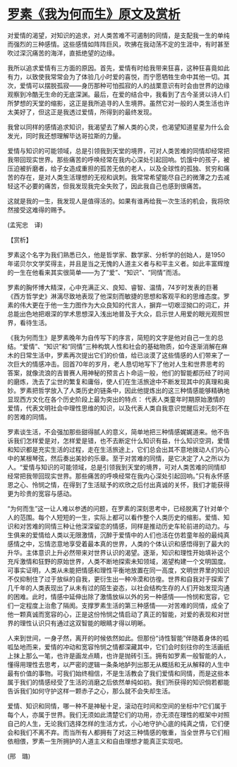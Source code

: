 # [罗素《我为何而生》原文及赏析](https://www.vrrw.net/wx/12267.html)

对爱情的渴望，对知识的追求，对人类苦难不可遏制的同情，是支配我一生的单纯而强烈的三种感情。这些感情如阵阵巨风，吹拂在我动荡不定的生涯中，有时甚至吹过深沉痛苦的海洋，直抵绝望的边缘。

我所以追求爱情有三方面的原因。首先，爱情有时给我带来狂喜，这种狂喜竟如此有力，以致使我常常会为了体验几小时爱的喜悦，而宁愿牺牲生命中其他一切。其次，爱情可以摆脱孤寂——身历那种可怕孤寂的人的战栗意识有时会由世界的边缘观察到冷酷无生命的无底深渊。最后，在爱的结合中，我看到了古今圣贤以诗人们所梦想的天堂的缩影，这正是我所追寻的人生境界。虽然它对一般的人类生活也许太美好了，但这正是我透过爱情，所得到的最终发现。

我曾以同样的感情追求知识，我渴望去了解人类的心灵，也渴望知道星星为什么会发光，同时我还想理解毕达哥拉斯的力量。

爱情与知识的可能领域，总是引领我到天堂的境界，可对人类苦难的同情却经常把我带回现实世界。那些痛苦的呼唤经常在我内心深处引起回响。饥饿中的孩子，被压迫被折磨者，给子女造成重担的孤苦无依的老人，以及全球性的孤独、贫穷和痛苦的存在，是对人类生活理想的无视和讽刺。我常常希望能尽自己的微薄之力去减轻这不必要的痛苦，但我发现我完全失败了，因此我自己也感到很痛苦。

这就是我的一生，我发现人是值得活的。如果有谁再给我一次生活的机会，我将欣然接受这难得的赐予。

(孟宪忠　译)



【赏析】

罗素这个名字为我们熟悉已久，他是哲学家、数学家、分析学的创始人，是1950年诺贝尔文学奖得主，并且是当之无愧的人道主义者与和平主义者。如此丰富辉煌的一生在他看来其实很简单——为了“爱”、“知识”、“同情”而活。

罗素的胸怀博大精深，心中充满正义、良知、睿智、温情，74岁时发表的巨著《西方哲学史》淋漓尽致地表现了他深刻而敏捷的思想和客观平和的思维态度。罗素的伟大更在于他一生力图作为大众良知的代言人，摒弃一切艰涩拗口的词汇，并总能出色地把艰深的学术思想深入浅出地普及于大众，启示世人用爱的眼光观照世界，看待生活。

《我为何而生》是罗素晚年为自传写下的序言，简短的文字是他对自己一生的总结。“爱情”、“知识”和“同情”三种构筑人性和社会的基础物质，如今逐渐消解在麻木的日常生活中，罗素再次提出它们的价值，给已淡漠了这些情感的人们带来了一次巨大的情感冲击。回首70年的岁月，老人恳切地写下了他对人生和世界思考的答案，就像流浪的吉普赛人用神秘的预言占卜命运一般，他们的智能都历经了时间的磨炼，洗去了尘世的繁复和庸俗，使人们在生活旅途中不断发现其中的真理和奥妙。罗素把哲学放入了人类历史的链条中，因此他提炼出的这三种情感能够精确地显现西方文化在各个历史阶段上最为突出的特点： 代表人类童年时期原始激情的爱情，代表文明社会中理性思维的知识，以及代表人类自我意识觉醒后对无刻不在的苦难的同情。

罗素谈生活，不会强加那些甜得腻人的意义，简单地把三种情感娓娓道来。他不告诉我们怎样爱是对，怎样爱是错，也不去断定什么知识有益，什么知识空洞，爱情和知识都是充实生活的过程，走在生活旅途上，它们总会出其不意地拨动人们内心中的某根琴弦，然后奏出美妙的乐章。至于对苦难的同情，是它决定了人之所以为人。“爱情与知识的可能领域，总是引领我到天堂的境界，可对人类苦难的同情却经常把我带回现实世界。那些痛苦的呼唤经常在我内心深处引起回响。”只有永怀感恩之心、怜悯之情，在得到了生活赋予的欢欣之后付出真诚的关怀，我们才能获得更为珍贵的宽容与感动。

“为何而生”这一让人难以参透的问题，在罗素的深刻思考中，已经脱离了针对单个人的范围。每个人短短的一生，实际上都可以看作整个人类历史的缩影。爱情、知识和对苦难的同情三种让他深深留恋的情感，同样是推动历史车轮前进的动力。与生俱来的爱情给人类以无限激情，沉醉于爱情中的人们也活在仿若童年般的最纯真感情之中，忘情恣意地享受着最本真的世界，人类的个体认识和感悟得到了最大的升华。主体意识上升必然带来对世界认识的渴望。逐渐，知识和理性开始填补这个充斥激情和狂野的原始世界，人类不断地探索未知领域，渴望构建一个文明国度。可事实证明，人类从未能把情感和理性平衡地放置在同一高度，文明世界里的知识不仅抑制住了过于放纵的自我，更衍生出一种冷漠和彷徨。世界和自我对于探索了几千年的人类表现出了从未有过的陌生姿态，以社会结构生存的人们开始发现沟通的困难。此时，情感中延伸出除了激情放纵以外的另一种感情——怜悯和宽容，它们一定程度上治愈了隔阂。支撑罗素生活的第三种感情——对苦难的同情，成全了他一颗真诚而宽容的心，正是这份怜悯之情启动了真正的智能，对爱的表现和对世界的理性认识只有通过这双智能的眼睛才得以明晰。

人来到世间，一身孑然，离开的时候依然如此。但那份“诗性智能”伴随着身体的呱呱坠地而来，爱情的冲动和宽容怜悯之情都深藏其中，它们会时刻往你的生活画纸上抹上那么一笔，也许是画龙点睛，也许是抛砖引玉。拥有如罗素一般智能的人，懂得用理性去思考，以严密的逻辑一条条地胪列出那无从概括和无从解释的人生中最有价值的事物。可我们始终相信，不是生活教会了我们爱情和同情，而是这些本属于我们的情感经受了生活的消磨之后依然单纯如初。我们所获得的知识倘若都能告诉我们如何守护这样一颗赤子之心，那么就不会失却生活。

爱情、知识和同情，哪一种不是神秘十足，滚动在时间和空间的坐标中?它们属于每个人，亦属于世界。我们无须如此清楚它们的功用，亦无须在理性的框架中对照自己的人生，无论我们选择怎样的生活方式，小心地守护心底的纯真之情，它们便会和我们不离不弃。而当所有人都拥有了对这三种情感的敬重，当全世界与它们相依相偎，罗素一生所拥护的人道主义和自由理想才能真正实现吧。

(邢　璐)

